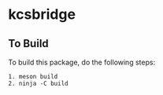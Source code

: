 # kcsbridge

## To Build

To build this package, do the following steps:

    1. meson build
    2. ninja -C build

